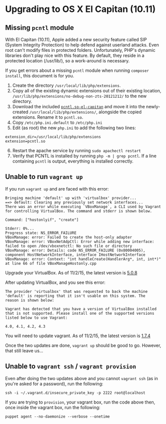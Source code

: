 # Upgrading to OS X El Capitan (10.11)

## Missing `pcntl` module

With El Capitan (10.11), Apple added a new security feature called SIP (System
Integrity Protection) to help defend against userland attacks.  Even root can't
modify files in protected folders.  Unfortunately, PHP's dynamic libraries 
don't play nice with this feature.  By default, they reside in a protected 
location (/usr/lib/), so a work-around is necessary.

If you get errors about a missing `pcntl` module when running `composer
install`, this document is for you.

1. Create the directory `/usr/local/lib/php/extensions`.
2. Copy all of the existing dynamic extensions out of their existing location, `/usr/lib/php/extensions/no-debug-non-zts-20121212/` to the new directory.
3. Download the included [`pcntl.so-el-capitan`](./pcntl.so-el-capitan) and move it into the newly-created `/usr/local/lib/php/extensions/`, alongside the copied extensions.  Rename it to `pcntl.so`.
4. Copy `/etc/php.ini.default` to `/etc/php.ini`
5. Edit (as root) the new `php.ini` to add the following two lines:
```
extension_dir=/usr/local/lib/php/extensions
extension=pcntl.so
```
6. Restart the apache service by running `sudo apachectl restart`
7. Verify that PCNTL is installed by running `php -m | grep pcntl`.  If a line containing `pcntl` is output, everything is installed correctly.

## Unable to run `vagrant up`

If you run `vagrant up` and are faced with this error:

```shell
Bringing machine 'default' up with 'virtualbox' provider...
==> default: Clearing any previously set network interfaces...
There was an error while executing `VBoxManage`, a CLI used by Vagrant
for controlling VirtualBox. The command and stderr is shown below.

Command: ["hostonlyif", "create"]

Stderr: 0%...
Progress state: NS_ERROR_FAILURE
VBoxManage: error: Failed to create the host-only adapter
VBoxManage: error: VBoxNetAdpCtl: Error while adding new interface: failed to open /dev/vboxnetctl: No such file or directory
VBoxManage: error: Details: code NS_ERROR_FAILURE (0x80004005), component HostNetworkInterface, interface IHostNetworkInterface
VBoxManage: error: Context: "int handleCreate(HandlerArg*, int, int*)" at line 66 of file VBoxManageHostonly.cpp
```

Upgrade your VirtualBox. As of 11/2/15, the latest version is [5.0.8](https://www.virtualbox.org/wiki/Downloads)

After updating VirtualBox, and you see this error:

```shell
The provider 'virtualbox' that was requested to back the machine
'default' is reporting that it isn't usable on this system. The
reason is shown below:

Vagrant has detected that you have a version of VirtualBox installed
that is not supported. Please install one of the supported versions
listed below to use Vagrant:

4.0, 4.1, 4.2, 4.3
```

You will need to update vagrant. As of 11/2/15, the latest version is [1.7.4](https://www.vagrantup.com/downloads.html)

Once the two updates are done, `vagrant up` should be good to go. However, that still leave us...

## Unable to `vagrant ssh` / `vagrant provision`

Even after doing the two updates above and you cannot `vagrant ssh` (as in you're asked for a password), run the following:

```shell
ssh -i ~/.vagrant.d/insecure_private_key -p 2222 root@localhost
```

If you are trying to `provision`, your vagrant box, run the code above then, once inside the vagrant box, run the following:

```shell
puppet agent --no-daemonize --verbose --onetime
```

